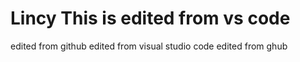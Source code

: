 # Lincy This is edited from vs code
edited from github
edited from visual studio code
edited from ghub
